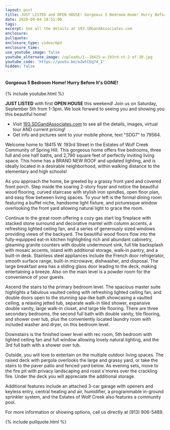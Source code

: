 ```yaml
---
layout: post
title: JUST LISTED and OPEN HOUSE! Gorgeous 5 Bedroom Home! Hurry Before It's GONE!
date: 2020-09-04 18:51:00
tags:
excerpt: See all the details at 193.SDGandAssociates.com
enclosure:
pullquote:
enclosure_type: video/mp4
enclosure_time:
use_youtube_image: false
youtube_alternate_image: /uploads/1--18415-w-193rd-st-2-of-30.jpg
youtube_code: 'https://youtu.be/oZwtCEq74_I'
hidden: false
---
```


#### Gorgeous 5 Bedroom Home\! Hurry Before It's GONE\!

{% include youtube.html %}

**JUST LISTED** with first **OPEN HOUSE** this weekend\! Join us on Saturday, September 5th from 1-3pm. We look forward to seeing you and showing you this beautiful home\!

* Visit [193\.SDGandAssociates.com](http://193.ihousenet.com/) to see all the details, images, virtual tour AND current pricing\!
* Get info and pictures sent to your mobile phone, text "SDG7" to 79564.

Welcome home to 18415 W. 193rd Street in the Estates of Wolf Creek Community of Spring Hill. This gorgeous home offers five bedrooms, three full and one half baths, and 2,790 square feet of perfectly inviting living space. This home has a BRAND NEW ROOF and updated lighting, and is ideally located in a desirable neighborhood, within walking distance to the elementary and high schools\!

As you approach the home, be greeted by a grassy front yard and covered front porch. Step inside the soaring 2-story foyer and notice the beautiful wood flooring, curved staircase with stylish iron spindles, open floor plan, and easy flow between living spaces. To your left is the formal dining room featuring a buffet niche, handsome light fixture, and picturesque window overlooking the front yard allowing natural light to grace the room.

Continue to the great room offering a cozy gas start log fireplace with stacked stone surround and decorative mantel with column accents, a refreshing lighted ceiling fan, and a series of generously sized windows providing views of the backyard. The beautiful wood floors flow into the fully-equipped eat-in kitchen highlighting rich and abundant cabinetry, gleaming granite counters with double undermount sink, full tile backsplash with mosaic accents, island with additional storage, walk-in pantry, and a built-in desk. Stainless steel appliances include the French door refrigerator, smooth surface range, built-in microwave, dishwasher, and disposal. The large breakfast area has a sliding glass door leading to the deck, making entertaining a breeze. Also on the main level is a powder room for the convenience of your guests.

Ascend the stairs to the primary bedroom level. The spacious master suite highlights a fabulous vaulted ceiling with refreshing lighted ceiling fan, and double doors open to the stunning spa-like bath showcasing a vaulted ceiling, a relaxing jetted tub, separate walk-in tiled shower, expansive double vanity, large walk-in closet, and large tile flooring. There are three secondary bedrooms, the second full bath with double vanity, tile flooring, and shower over tub, plus the conveniently located laundry room with included washer and dryer, on this bedroom level.

Downstairs is the finished lower level with rec room, 5th bedroom with lighted ceiling fan and full window allowing lovely natural lighting, and the 3rd full bath with a shower over tub.

Outside, you will love to entertain on the multiple outdoor living spaces. The raised deck with pergola overlooks the large and grassy yard, or take the stairs to the paver patio and fenced yard below. As evening sets, move to the fire pit with privacy landscaping and roast s'mores over the crackling fire. Under the deck you will appreciate the additional storage.

Additional features include an attached 3-car garage with openers and keyless entry, central heating and air, humidifier, a programmable in-ground sprinkler system, and the Estates of Wolf Creek also features a community pool.

For more information or showing options, call us directly at (913) 906-5489.

{% include pullquote.html %}
